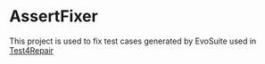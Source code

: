 AssertFixer
=====================================================================================================================

This project is used to fix test cases generated by EvoSuite used in [Test4Repair](http://github.com/spirals-team/test4repair-experiments)